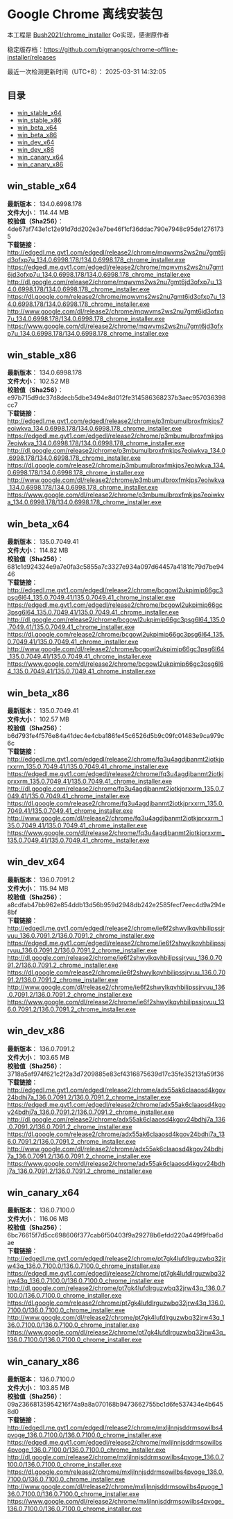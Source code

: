 # Google Chrome 离线安装包
本工程是 [Bush2021/chrome_installer](https://github.com/Bush2021/chrome_installer) Go实现，感谢原作者

稳定版存档：<https://github.com/bigmangos/chrome-offline-installer/releases>

最近一次检测更新时间（UTC+8）：
2025-03-31 14:32:05

## 目录
* [win_stable_x64](https://github.com/bigmangos/chrome-offline-installer?tab=readme-ov-file#win_stable_x64)
* [win_stable_x86](https://github.com/bigmangos/chrome-offline-installer?tab=readme-ov-file#win_stable_x86)
* [win_beta_x64](https://github.com/bigmangos/chrome-offline-installer?tab=readme-ov-file#win_beta_x64)
* [win_beta_x86](https://github.com/bigmangos/chrome-offline-installer?tab=readme-ov-file#win_beta_x86)
* [win_dev_x64](https://github.com/bigmangos/chrome-offline-installer?tab=readme-ov-file#win_dev_x64)
* [win_dev_x86](https://github.com/bigmangos/chrome-offline-installer?tab=readme-ov-file#win_dev_x86)
* [win_canary_x64](https://github.com/bigmangos/chrome-offline-installer?tab=readme-ov-file#win_canary_x64)
* [win_canary_x86](https://github.com/bigmangos/chrome-offline-installer?tab=readme-ov-file#win_canary_x86)

## win_stable_x64
**最新版本**： 134.0.6998.178  
**文件大小**： 114.44 MB  
**校验值（Sha256）**： 4de67af743e1c12e91d7dd202e3e7be46f1cf36ddac790e7948c95de12761735  
**下载链接**：
http://edgedl.me.gvt1.com/edgedl/release2/chrome/mqwvms2ws2nu7gmt6jd3ofxp7u_134.0.6998.178/134.0.6998.178_chrome_installer.exe
https://edgedl.me.gvt1.com/edgedl/release2/chrome/mqwvms2ws2nu7gmt6jd3ofxp7u_134.0.6998.178/134.0.6998.178_chrome_installer.exe
http://dl.google.com/release2/chrome/mqwvms2ws2nu7gmt6jd3ofxp7u_134.0.6998.178/134.0.6998.178_chrome_installer.exe
https://dl.google.com/release2/chrome/mqwvms2ws2nu7gmt6jd3ofxp7u_134.0.6998.178/134.0.6998.178_chrome_installer.exe
http://www.google.com/dl/release2/chrome/mqwvms2ws2nu7gmt6jd3ofxp7u_134.0.6998.178/134.0.6998.178_chrome_installer.exe
https://www.google.com/dl/release2/chrome/mqwvms2ws2nu7gmt6jd3ofxp7u_134.0.6998.178/134.0.6998.178_chrome_installer.exe
## win_stable_x86
**最新版本**： 134.0.6998.178  
**文件大小**： 102.52 MB  
**校验值（Sha256）**： e97b715d9dc37d8decb5dbe3494e8d012fe314586368237b3aec957036398cc7  
**下载链接**：
http://edgedl.me.gvt1.com/edgedl/release2/chrome/p3mbumulbroxfmkjps7eoiwkva_134.0.6998.178/134.0.6998.178_chrome_installer.exe
https://edgedl.me.gvt1.com/edgedl/release2/chrome/p3mbumulbroxfmkjps7eoiwkva_134.0.6998.178/134.0.6998.178_chrome_installer.exe
http://dl.google.com/release2/chrome/p3mbumulbroxfmkjps7eoiwkva_134.0.6998.178/134.0.6998.178_chrome_installer.exe
https://dl.google.com/release2/chrome/p3mbumulbroxfmkjps7eoiwkva_134.0.6998.178/134.0.6998.178_chrome_installer.exe
http://www.google.com/dl/release2/chrome/p3mbumulbroxfmkjps7eoiwkva_134.0.6998.178/134.0.6998.178_chrome_installer.exe
https://www.google.com/dl/release2/chrome/p3mbumulbroxfmkjps7eoiwkva_134.0.6998.178/134.0.6998.178_chrome_installer.exe
## win_beta_x64
**最新版本**： 135.0.7049.41  
**文件大小**： 114.82 MB  
**校验值（Sha256）**： 681c1d924324e9a7e0fa3c5855a7c3327e934a097d64457a4181fc79d7be9446  
**下载链接**：
http://edgedl.me.gvt1.com/edgedl/release2/chrome/bcgowl2ukpimip66gc3psg6l64_135.0.7049.41/135.0.7049.41_chrome_installer.exe
https://edgedl.me.gvt1.com/edgedl/release2/chrome/bcgowl2ukpimip66gc3psg6l64_135.0.7049.41/135.0.7049.41_chrome_installer.exe
http://dl.google.com/release2/chrome/bcgowl2ukpimip66gc3psg6l64_135.0.7049.41/135.0.7049.41_chrome_installer.exe
https://dl.google.com/release2/chrome/bcgowl2ukpimip66gc3psg6l64_135.0.7049.41/135.0.7049.41_chrome_installer.exe
http://www.google.com/dl/release2/chrome/bcgowl2ukpimip66gc3psg6l64_135.0.7049.41/135.0.7049.41_chrome_installer.exe
https://www.google.com/dl/release2/chrome/bcgowl2ukpimip66gc3psg6l64_135.0.7049.41/135.0.7049.41_chrome_installer.exe
## win_beta_x86
**最新版本**： 135.0.7049.41  
**文件大小**： 102.57 MB  
**校验值（Sha256）**： b6d793fe4f576e84a41dec4e4cba186fe45c6526d5b9c09fc01483e9ca979c6c  
**下载链接**：
http://edgedl.me.gvt1.com/edgedl/release2/chrome/fq3u4agdjbanmt2iotkjprxxrm_135.0.7049.41/135.0.7049.41_chrome_installer.exe
https://edgedl.me.gvt1.com/edgedl/release2/chrome/fq3u4agdjbanmt2iotkjprxxrm_135.0.7049.41/135.0.7049.41_chrome_installer.exe
http://dl.google.com/release2/chrome/fq3u4agdjbanmt2iotkjprxxrm_135.0.7049.41/135.0.7049.41_chrome_installer.exe
https://dl.google.com/release2/chrome/fq3u4agdjbanmt2iotkjprxxrm_135.0.7049.41/135.0.7049.41_chrome_installer.exe
http://www.google.com/dl/release2/chrome/fq3u4agdjbanmt2iotkjprxxrm_135.0.7049.41/135.0.7049.41_chrome_installer.exe
https://www.google.com/dl/release2/chrome/fq3u4agdjbanmt2iotkjprxxrm_135.0.7049.41/135.0.7049.41_chrome_installer.exe
## win_dev_x64
**最新版本**： 136.0.7091.2  
**文件大小**： 115.94 MB  
**校验值（Sha256）**： a8cdfab47bb962e854ddb13d56b959d2948db242e2585fecf7eec4d9a294e8bf  
**下载链接**：
http://edgedl.me.gvt1.com/edgedl/release2/chrome/ie6f2shwylkqvhbilipssjrvuu_136.0.7091.2/136.0.7091.2_chrome_installer.exe
https://edgedl.me.gvt1.com/edgedl/release2/chrome/ie6f2shwylkqvhbilipssjrvuu_136.0.7091.2/136.0.7091.2_chrome_installer.exe
http://dl.google.com/release2/chrome/ie6f2shwylkqvhbilipssjrvuu_136.0.7091.2/136.0.7091.2_chrome_installer.exe
https://dl.google.com/release2/chrome/ie6f2shwylkqvhbilipssjrvuu_136.0.7091.2/136.0.7091.2_chrome_installer.exe
http://www.google.com/dl/release2/chrome/ie6f2shwylkqvhbilipssjrvuu_136.0.7091.2/136.0.7091.2_chrome_installer.exe
https://www.google.com/dl/release2/chrome/ie6f2shwylkqvhbilipssjrvuu_136.0.7091.2/136.0.7091.2_chrome_installer.exe
## win_dev_x86
**最新版本**： 136.0.7091.2  
**文件大小**： 103.65 MB  
**校验值（Sha256）**： 3718a5af974f621c2f2a3d7209885e83cf4316875639d17c35fe35213fa59f36  
**下载链接**：
http://edgedl.me.gvt1.com/edgedl/release2/chrome/adx55ak6claaosd4kgov24bdhj7a_136.0.7091.2/136.0.7091.2_chrome_installer.exe
https://edgedl.me.gvt1.com/edgedl/release2/chrome/adx55ak6claaosd4kgov24bdhj7a_136.0.7091.2/136.0.7091.2_chrome_installer.exe
http://dl.google.com/release2/chrome/adx55ak6claaosd4kgov24bdhj7a_136.0.7091.2/136.0.7091.2_chrome_installer.exe
https://dl.google.com/release2/chrome/adx55ak6claaosd4kgov24bdhj7a_136.0.7091.2/136.0.7091.2_chrome_installer.exe
http://www.google.com/dl/release2/chrome/adx55ak6claaosd4kgov24bdhj7a_136.0.7091.2/136.0.7091.2_chrome_installer.exe
https://www.google.com/dl/release2/chrome/adx55ak6claaosd4kgov24bdhj7a_136.0.7091.2/136.0.7091.2_chrome_installer.exe
## win_canary_x64
**最新版本**： 136.0.7100.0  
**文件大小**： 116.06 MB  
**校验值（Sha256）**： 6bc76615f7d5cc698606f377cab6f50403f9a29278b6efdd220a449f9fba6dae  
**下载链接**：
http://edgedl.me.gvt1.com/edgedl/release2/chrome/pt7gk4lufdlrguzwbq32jrw43q_136.0.7100.0/136.0.7100.0_chrome_installer.exe
https://edgedl.me.gvt1.com/edgedl/release2/chrome/pt7gk4lufdlrguzwbq32jrw43q_136.0.7100.0/136.0.7100.0_chrome_installer.exe
http://dl.google.com/release2/chrome/pt7gk4lufdlrguzwbq32jrw43q_136.0.7100.0/136.0.7100.0_chrome_installer.exe
https://dl.google.com/release2/chrome/pt7gk4lufdlrguzwbq32jrw43q_136.0.7100.0/136.0.7100.0_chrome_installer.exe
http://www.google.com/dl/release2/chrome/pt7gk4lufdlrguzwbq32jrw43q_136.0.7100.0/136.0.7100.0_chrome_installer.exe
https://www.google.com/dl/release2/chrome/pt7gk4lufdlrguzwbq32jrw43q_136.0.7100.0/136.0.7100.0_chrome_installer.exe
## win_canary_x86
**最新版本**： 136.0.7100.0  
**文件大小**： 103.85 MB  
**校验值（Sha256）**： 09a23668135954216f74a9a8a070168b9473662755bc1d6fe537434e4b6458d0  
**下载链接**：
http://edgedl.me.gvt1.com/edgedl/release2/chrome/mxljlnnjsddrmsowilbs4pvoge_136.0.7100.0/136.0.7100.0_chrome_installer.exe
https://edgedl.me.gvt1.com/edgedl/release2/chrome/mxljlnnjsddrmsowilbs4pvoge_136.0.7100.0/136.0.7100.0_chrome_installer.exe
http://dl.google.com/release2/chrome/mxljlnnjsddrmsowilbs4pvoge_136.0.7100.0/136.0.7100.0_chrome_installer.exe
https://dl.google.com/release2/chrome/mxljlnnjsddrmsowilbs4pvoge_136.0.7100.0/136.0.7100.0_chrome_installer.exe
http://www.google.com/dl/release2/chrome/mxljlnnjsddrmsowilbs4pvoge_136.0.7100.0/136.0.7100.0_chrome_installer.exe
https://www.google.com/dl/release2/chrome/mxljlnnjsddrmsowilbs4pvoge_136.0.7100.0/136.0.7100.0_chrome_installer.exe

